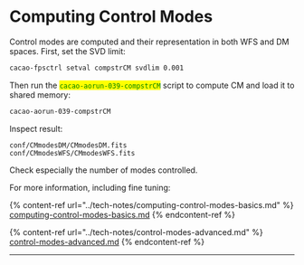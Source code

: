 # Computing Control Modes

Control modes are computed and their representation in both WFS and DM spaces. First, set the SVD limit:

```bash
cacao-fpsctrl setval compstrCM svdlim 0.001
```

Then run the <mark style="color:green;">`cacao-aorun-039-compstrCM`</mark> script to compute CM and load it to shared memory:

```bash
cacao-aorun-039-compstrCM
```

Inspect result:

```
conf/CMmodesDM/CMmodesDM.fits
conf/CMmodesWFS/CMmodesWFS.fits
```

Check especially the number of modes controlled.

For more information, including fine tuning:

{% content-ref url="../tech-notes/computing-control-modes-basics.md" %}
[computing-control-modes-basics.md](../tech-notes/computing-control-modes-basics.md)
{% endcontent-ref %}

{% content-ref url="../tech-notes/control-modes-advanced.md" %}
[control-modes-advanced.md](../tech-notes/control-modes-advanced.md)
{% endcontent-ref %}

***

##
